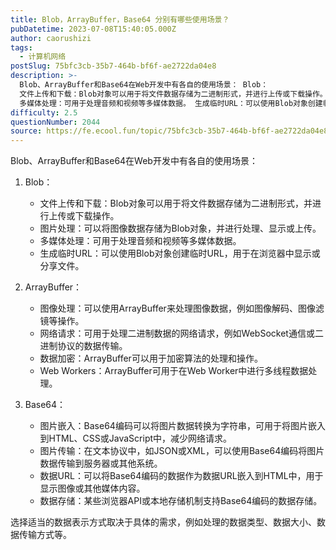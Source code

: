 ```yaml
---
title: Blob，ArrayBuffer，Base64 分别有哪些使用场景？
pubDatetime: 2023-07-08T15:40:05.000Z
author: caorushizi
tags:
  - 计算机网络
postSlug: 75bfc3cb-35b7-464b-bf6f-ae2722da04e8
description: >-
  Blob、ArrayBuffer和Base64在Web开发中有各自的使用场景： Blob：
  文件上传和下载：Blob对象可以用于将文件数据存储为二进制形式，并进行上传或下载操作。 图片处理：可以将图像数据存储为Blob对象，并进行处理、显示或上传。
  多媒体处理：可用于处理音频和视频等多媒体数据。 生成临时URL：可以使用Blob对象创建临时URL，用于在浏览器中显示或分享文件。 ArrayBuff
difficulty: 2.5
questionNumber: 2044
source: https://fe.ecool.fun/topic/75bfc3cb-35b7-464b-bf6f-ae2722da04e8
---
```


Blob、ArrayBuffer和Base64在Web开发中有各自的使用场景：

1. Blob：

   - 文件上传和下载：Blob对象可以用于将文件数据存储为二进制形式，并进行上传或下载操作。
   - 图片处理：可以将图像数据存储为Blob对象，并进行处理、显示或上传。
   - 多媒体处理：可用于处理音频和视频等多媒体数据。
   - 生成临时URL：可以使用Blob对象创建临时URL，用于在浏览器中显示或分享文件。

2. ArrayBuffer：

   - 图像处理：可以使用ArrayBuffer来处理图像数据，例如图像解码、图像滤镜等操作。
   - 网络请求：可用于处理二进制数据的网络请求，例如WebSocket通信或二进制协议的数据传输。
   - 数据加密：ArrayBuffer可以用于加密算法的处理和操作。
   - Web Workers：ArrayBuffer可用于在Web Worker中进行多线程数据处理。

3. Base64：
   - 图片嵌入：Base64编码可以将图片数据转换为字符串，可用于将图片嵌入到HTML、CSS或JavaScript中，减少网络请求。
   - 图片传输：在文本协议中，如JSON或XML，可以使用Base64编码将图片数据传输到服务器或其他系统。
   - 数据URL：可以将Base64编码的数据作为数据URL嵌入到HTML中，用于显示图像或其他媒体内容。
   - 数据存储：某些浏览器API或本地存储机制支持Base64编码的数据存储。

选择适当的数据表示方式取决于具体的需求，例如处理的数据类型、数据大小、数据传输方式等。
